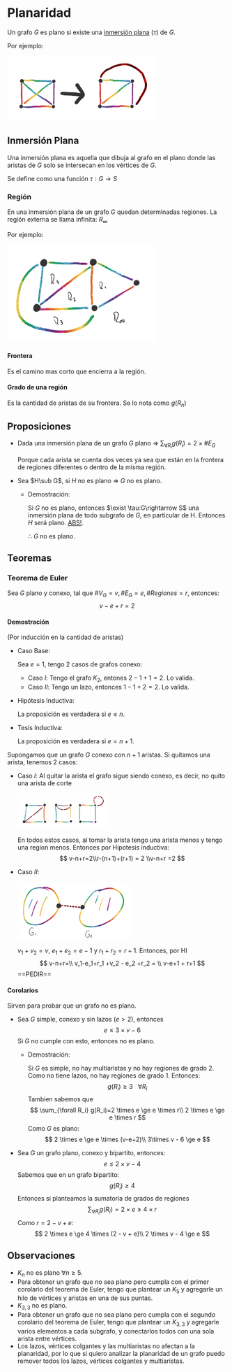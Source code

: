 # Planaridad

Un grafo $G$ es plano si existe una [inmersión plana](#Inmersion-Plana) ($\tau$) de $G$.

Por ejemplo:

<img src="Resources/clip_image001-1568033119027.png" alt="img" style="zoom:33%;" />

## Inmersión Plana

Una inmersión plana es aquella que dibuja al grafo en el plano donde las aristas de $G$ solo se intersecan en los vértices de $G$.

Se define como una función $\tau:G \rightarrow S$

### Región

En una inmersión plana de un grafo $G$ quedan determinadas regiones. La región externa se llama infinita: $R_\infty$

Por ejemplo:

<img src="Resources/clip_image001-1568033387260.png" alt="img" style="zoom:33%;" />

#### Frontera

Es el camino mas corto que encierra a la región.

#### Grado de una región

Es la cantidad de aristas de su frontera. Se lo nota como $g(R_n)$

## Proposiciones

- Dada una inmersión plana de un grafo $G$ plano $\Rightarrow$ $\sum_{\forall R_i} g(R_i) = 2 \times \#E_G$

  Porque cada arista se cuenta dos veces ya sea que están en la frontera de regiones diferentes o dentro de la misma región.

- Sea $H\sub G$, si $H$ no es plano $\Rightarrow$ $G$ no es plano.

  - Demostración:

    Si $G$ no es plano, entonces $\exist \tau:G\rightarrow S$ una inmersión plana de todo subgrafo de $G$, en particular de H. Entonces $H$ será plano. <u>ABS!</u>.

    $\therefore$ $G$ no es plano.

## Teoremas

### Teorema de Euler

Sea $G$ plano y conexo, tal que $\#V_G=v,\#E_G=e,\#Regiones=r$, entonces:
$$
v-e+r=2
$$

#### Demostración

(Por inducción en la cantidad de aristas)

- Caso Base:

  Sea $e=1$, tengo 2 casos de grafos conexo:

  - Caso $I$: Tengo el grafo $K_2$, entones $2 - 1 + 1=2$. Lo valida.
  - Caso $II$: Tengo un lazo, entonces $1-1+2=2$. Lo valida.

- Hipótesis Inductiva:

  La proposición es verdadera si $e\le n$.

- Tesis Inductiva:

  La proposición es verdadera si $e = n+1$.

Supongamos que un grafo $G$ conexo con $n+1$ aristas. Si quitamos una arista, tenemos 2 casos:

- Caso $I$: Al quitar la arista el grafo sigue siendo conexo, es decir, no quito una arista de corte

  <img src="Resources/clip_image001-1568035083348.png" alt="img" style="zoom:20%;" />

  En todos estos casos, al tomar la arista tengo una arista menos y tengo una region menos. Entonces por Hipotesis inductiva:
  $$
  v-n+r=2\\r-(n+1)+(r+1) = 2 \\v-n+r =2
  $$

- Caso $II$:

  <img src="Resources/clip_image001-1568035566686.png" alt="img" style="zoom:25%;" />

  $v_1 + v_2 = v$, $e_1 + e_2 = e-1$  y $r_1 + r_2 = r+1$. Entonces, por HI
  $$
  v-n+r=\\
  v_1-e_1+r_1 +v_2 - e_2 +r_2 = \\
  v-e+1 + r+1
  $$
  ==PEDIR==

#### Corolarios

Sirven para probar que un grafo no es plano.

- Sea $G$ simple, conexo y sin lazos ($e>2$), entonces
  $$
  e\le 3 \times v - 6
  $$
  Si $G$ no cumple con esto, entonces no es plano.

  - Demostración:

    Si $G$ es simple, no hay multiaristas y no hay regiones de grado 2. Como no tiene lazos, no hay regiones de grado 1. Entonces:
    $$
    g(R_i)\ge 3~~~\forall R_i
    $$
    Tambien sabemos que 
    $$
    \sum_{\forall R_i} g(R_i)=2 \times e \ge e \times r\\
    2 \times e \ge e \times r
    $$
    Como $G$ es plano:
    $$
    2 \times e \ge e \times (v-e+2)\\
    3\times v - 6 \ge e
    $$

- Sea $G$ un grafo plano, conexo y bipartito, entonces:
  $$
  e \le 2 \times v - 4
  $$
  Sabemos que en un grafo bipartito:
  $$
  g(R_i) \ge 4
  $$
  Entonces si planteamos la sumatoria de grados de regiones
  $$
  \sum_{\forall R_i} g(R_i) = 2 \times e \ge 4 \times r
  $$
  Como $r = 2 - v + e$:
  $$
  2 \times e \ge 4 \times (2 - v + e)\\
  2 \times v - 4 \ge e
  $$
  

## Observaciones

- $K_n$ no es plano $\forall n\ge5$.
- Para obtener un grafo que no sea plano pero cumpla con el primer corolario del teorema de Euler, tengo que plantear un $K_5$ y agregarle un hilo de vértices y aristas en una de sus puntas.
- $K_{3,3}$ no es plano.
- Para obtener un grafo que no sea plano pero cumpla con el segundo corolario del teorema de Euler, tengo que plantear un $K_{3,3}$ y agregarle varios elementos a cada subgrafo, y conectarlos todos con una sola arista entre vértices. 
- Los lazos, vértices colgantes y las multiaristas no afectan a la planaridad, por lo que si quiero analizar la planaridad de un grafo puedo remover todos los lazos, vértices colgantes y multiaristas.

